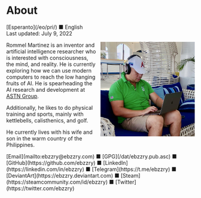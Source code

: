 About
=====

<div class="center">[Esperanto](/eo/pri/) ■ English</div>
<div class="center">Last updated: July 9, 2022</div>

<div>
<img src="/bil/ebzzry.webp" style="float: right; width: 50%; margin: 0px 0px 0px 10px">

Rommel Martinez is an inventor and artificial intelligence researcher who is interested with
consciousness, the mind, and reality. He is currently exploring how we can use modern computers to
reach the low hanging fruits of AI. He is spearheading the AI research and development at [ASTN Group](https://astn-group.com).

Additionally, he likes to do physical training and sports, mainly with kettlebells, calisthenics,
and golf.

He currently lives with his wife and son in the warm country of the Philippines.
</div>
<div>
[Email](mailto:ebzzry@ebzzry.com) ■ [GPG](/dat/ebzzry.pub.asc) ■ [GitHub](https://github.com/ebzzry) ■ [LinkedIn](https://linkedin.com/in/ebzzry) ■ [Telegram](https://t.me/ebzzry) ■ [DeviantArt](https://ebzzry.deviantart.com) ■ [Steam](https://steamcommunity.com/id/ebzzry) ■ [Twitter](https://twitter.com/ebzzry)
</div>
